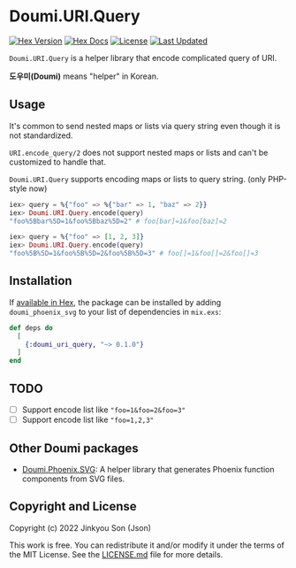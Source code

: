 # Doumi.URI.Query

[![Hex Version](https://img.shields.io/hexpm/v/doumi_uri_query.svg)](https://hex.pm/packages/doumi_uri_query)
[![Hex Docs](https://img.shields.io/badge/hex-docs-lightgreen.svg)](https://hexdocs.pm/doumi_uri_query/)
[![License](https://img.shields.io/hexpm/l/doumi_uri_query.svg)](https://github.com/nallwhy/doumi_uri_query/blob/master/LICENSE.md)
[![Last Updated](https://img.shields.io/github/last-commit/nallwhy/doumi_uri_query.svg)](https://github.com/nallwhy/doumi_uri_query/commits/main)


<!-- MDOC !-->

`Doumi.URI.Query` is a helper library that encode complicated query of URI.

**도우미(Doumi)** means "helper" in Korean.

## Usage

It's common to send nested maps or lists via query string even though it is not standardized.

`URI.encode_query/2` does not support nested maps or lists and can't be customized to handle that.

`Doumi.URI.Query` supports encoding maps or lists to query string. (only PHP-style now)

```elixir
iex> query = %{"foo" => %{"bar" => 1, "baz" => 2}}
iex> Doumi.URI.Query.encode(query)
"foo%5Bbar%5D=1&foo%5Bbaz%5D=2" # foo[bar]=1&foo[baz]=2

iex> query = %{"foo" => [1, 2, 3]}
iex> Doumi.URI.Query.encode(query)
"foo%5B%5D=1&foo%5B%5D=2&foo%5B%5D=3" # foo[]=1&foo[]=2&foo[]=3
```

## Installation

If [available in Hex](https://hexdocs.pm/doumi_uri_query/), the package can be installed
by adding `doumi_phoenix_svg` to your list of dependencies in `mix.exs`:

```elixir
def deps do
  [
    {:doumi_uri_query, "~> 0.1.0"}
  ]
end
```

<!-- MDOC !-->

## TODO

- [ ] Support encode list like `"foo=1&foo=2&foo=3"`
- [ ] Support encode list like `"foo=1,2,3"`

## Other Doumi packages

- [Doumi.Phoenix.SVG](https://github.com/nallwhy/doumi_phoenix_svg): A helper library that generates Phoenix function components from SVG files.

## Copyright and License

Copyright (c) 2022 Jinkyou Son (Json)

This work is free. You can redistribute it and/or modify it under the
terms of the MIT License. See the [LICENSE.md](./LICENSE.md) file for more details.

